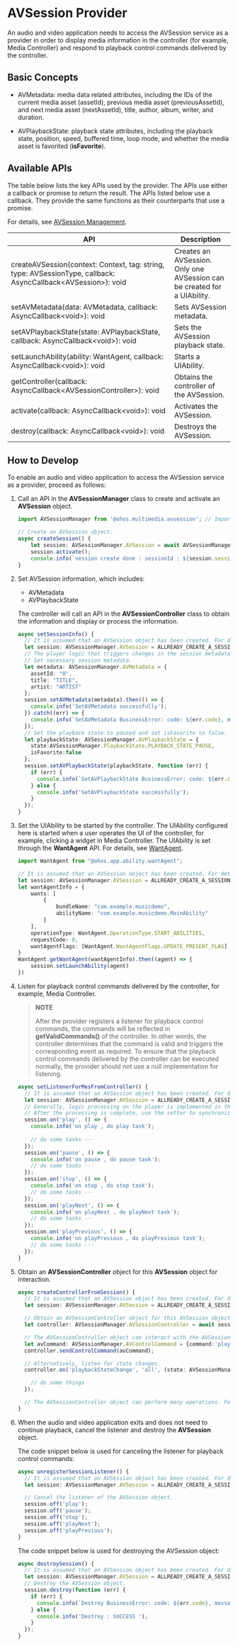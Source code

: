 # AVSession Provider

An audio and video application needs to access the AVSession service as a provider in order to display media information in the controller (for example, Media Controller) and respond to playback control commands delivered by the controller.

## Basic Concepts

- AVMetadata: media data related attributes, including the IDs of the current media asset (assetId), previous media asset (previousAssetId), and next media asset (nextAssetId), title, author, album, writer, and duration.

- AVPlaybackState: playback state attributes, including the playback state, position, speed, buffered time, loop mode, and whether the media asset is favorited (**isFavorite**).

## Available APIs

The table below lists the key APIs used by the provider. The APIs use either a callback or promise to return the result. The APIs listed below use a callback. They provide the same functions as their counterparts that use a promise.

For details, see [AVSession Management](../reference/apis/js-apis-avsession.md).

| API| Description|
| -------- | -------- |
| createAVSession(context: Context, tag: string, type: AVSessionType, callback: AsyncCallback&lt;AVSession&gt;): void | Creates an AVSession.<br>Only one AVSession can be created for a UIAbility.|
| setAVMetadata(data: AVMetadata, callback: AsyncCallback&lt;void&gt;): void | Sets AVSession metadata.|
| setAVPlaybackState(state: AVPlaybackState, callback: AsyncCallback&lt;void&gt;): void | Sets the AVSession playback state.|
| setLaunchAbility(ability: WantAgent, callback: AsyncCallback&lt;void&gt;): void | Starts a UIAbility.|
| getController(callback: AsyncCallback&lt;AVSessionController&gt;): void | Obtains the controller of the AVSession.|
| activate(callback: AsyncCallback&lt;void&gt;): void | Activates the AVSession.|
| destroy(callback: AsyncCallback&lt;void&gt;): void | Destroys the AVSession.|

## How to Develop

To enable an audio and video application to access the AVSession service as a provider, proceed as follows:

1. Call an API in the **AVSessionManager** class to create and activate an **AVSession** object.
   
   ```ts
   import AVSessionManager from '@ohos.multimedia.avsession'; // Import the AVSessionManager module.
   
   // Create an AVSession object.
   async createSession() {
       let session: AVSessionManager.AVSession = await AVSessionManager.createAVSession(this.context, 'SESSION_NAME', 'audio');
       session.activate();
       console.info(`session create done : sessionId : ${session.sessionId}`);
   }
   ```

2. Set AVSession information, which includes:
   - AVMetadata
   - AVPlaybackState

   The controller will call an API in the **AVSessionController** class to obtain the information and display or process the information.
   
   ```ts
   async setSessionInfo() {
     // It is assumed that an AVSession object has been created. For details about how to create an AVSession object, see the node snippet in step 1.
     let session: AVSessionManager.AVSession = ALLREADY_CREATE_A_SESSION;
     // The player logic that triggers changes in the session metadata and playback state is omitted here.
     // Set necessary session metadata.
     let metadata: AVSessionManager.AVMetadata = {
       assetId: "0",
       title: "TITLE",
       artist: "ARTIST"
     };
     session.setAVMetadata(metadata).then(() => {
       console.info('SetAVMetadata successfully');
     }).catch((err) => {
       console.info(`SetAVMetadata BusinessError: code: ${err.code}, message: ${err.message}`);
     });
     // Set the playback state to paused and set isFavorite to false.
     let playbackState: AVSessionManager.AVPlaybackState = {
       state:AVSessionManager.PlaybackState.PLAYBACK_STATE_PAUSE,
       isFavorite:false
     };
     session.setAVPlaybackState(playbackState, function (err) {
       if (err) {
         console.info(`SetAVPlaybackState BusinessError: code: ${err.code}, message: ${err.message}`);
       } else {
         console.info('SetAVPlaybackState successfully');
       }
     });
   }
   ```

3. Set the UIAbility to be started by the controller. The UIAbility configured here is started when a user operates the UI of the controller, for example, clicking a widget in Media Controller.
   The UIAbility is set through the **WantAgent** API. For details, see [WantAgent](../reference/apis/js-apis-app-ability-wantAgent.md).

   ```ts
   import WantAgent from "@ohos.app.ability.wantAgent";
   ```

   ```ts
   // It is assumed that an AVSession object has been created. For details about how to create an AVSession object, see the node snippet in step 1.
   let session: AVSessionManager.AVSession = ALLREADY_CREATE_A_SESSION;
   let wantAgentInfo = {
       wants: [
           {
               bundleName: "com.example.musicdemo",
               abilityName: "com.example.musicdemo.MainAbility"
           }
       ],
       operationType: WantAgent.OperationType.START_ABILITIES,
       requestCode: 0,
       wantAgentFlags: [WantAgent.WantAgentFlags.UPDATE_PRESENT_FLAG]
   }
   WantAgent.getWantAgent(wantAgentInfo).then((agent) => {
       session.setLaunchAbility(agent)
   })
   ```

4. Listen for playback control commands delivered by the controller, for example, Media Controller.
   > **NOTE**
   >
   > After the provider registers a listener for playback control commands, the commands will be reflected in **getValidCommands()** of the controller. In other words, the controller determines that the command is valid and triggers the corresponding event as required. To ensure that the playback control commands delivered by the controller can be executed normally, the provider should not use a null implementation for listening.
   
   ```ts
   async setListenerForMesFromController() {
     // It is assumed that an AVSession object has been created. For details about how to create an AVSession object, see the node snippet in step 1.
     let session: AVSessionManager.AVSession = ALLREADY_CREATE_A_SESSION;
     // Generally, logic processing on the player is implemented in the listener.
     // After the processing is complete, use the setter to synchronize the playback information. For details, see the code snippet above.
     session.on('play', () => {
       console.info('on play , do play task');
       
       // do some tasks ···
     });
     session.on('pause', () => {
       console.info('on pause , do pause task');
       // do some tasks ···
     });
     session.on('stop', () => {
       console.info('on stop , do stop task');
       // do some tasks ···
     });
     session.on('playNext', () => {
       console.info('on playNext , do playNext task');
       // do some tasks ···
     });
     session.on('playPrevious', () => {
       console.info('on playPrevious , do playPrevious task');
       // do some tasks ···
     });
   }
   ```

5. Obtain an **AVSessionController** object for this **AVSession** object for interaction.
   
   ```ts
   async createControllerFromSession() {
     // It is assumed that an AVSession object has been created. For details about how to create an AVSession object, see the node snippet in step 1.
     let session: AVSessionManager.AVSession = ALLREADY_CREATE_A_SESSION;
   
     // Obtain an AVSessionController object for this AVSession object.
     let controller: AVSessionManager.AVSessionController = await session.getController();
   
     // The AVSessionController object can interact with the AVSession object, for example, by delivering a playback control command.
     let avCommand: AVSessionManager.AVControlCommand = {command:'play'};
     controller.sendControlCommand(avCommand);
   
     // Alternatively, listen for state changes.
     controller.on('playbackStateChange', 'all', (state: AVSessionManager.AVPlaybackState) => {
   
       // do some things
     });
   
     // The AVSessionController object can perform many operations. For details, see the description of the controller.
   }
   ```

6. When the audio and video application exits and does not need to continue playback, cancel the listener and destroy the **AVSession** object.

   The code snippet below is used for canceling the listener for playback control commands:

   ```ts
   async unregisterSessionListener() {
     // It is assumed that an AVSession object has been created. For details about how to create an AVSession object, see the node snippet in step 1.
     let session: AVSessionManager.AVSession = ALLREADY_CREATE_A_SESSION;
   
     // Cancel the listener of the AVSession object.
     session.off('play');
     session.off('pause');
     session.off('stop');
     session.off('playNext');
     session.off('playPrevious');
   }
   ```

   The code snippet below is used for destroying the AVSession object:

   ```ts
   async destroySession() {
     // It is assumed that an AVSession object has been created. For details about how to create an AVSession object, see the node snippet in step 1.
     let session: AVSessionManager.AVSession = ALLREADY_CREATE_A_SESSION;
     // Destroy the AVSession object.
     session.destroy(function (err) {
       if (err) {
         console.info(`Destroy BusinessError: code: ${err.code}, message: ${err.message}`);
       } else {
         console.info('Destroy : SUCCESS ');
       }
     });
   }
   ```
